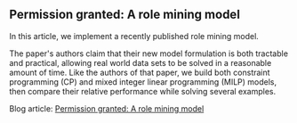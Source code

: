 ## Permission granted: A role mining model
In this article, we implement a recently published role mining model.

The paper's authors claim that their new model formulation is both tractable and practical, allowing real world data sets to be solved in a reasonable amount of time. Like the authors of that paper, we build both constraint programming (CP) and mixed integer linear programming (MILP) models, then compare their relative performance while solving several examples.

Blog article: [Permission granted: A role mining model](https://www.solvermax.com/blog/permission-granted-a-role-mining-model)
